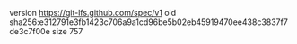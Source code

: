version https://git-lfs.github.com/spec/v1
oid sha256:e312791e3fb1423c706a9a1cd96be5b02eb45919470ee438c3837f7de3c7f00e
size 757
